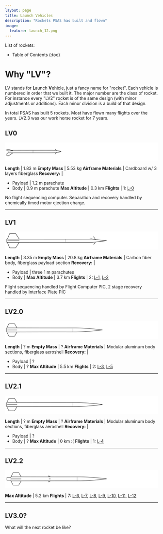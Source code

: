 ```yaml
---
layout: page
title: Launch Vehicles
description: "Rockets PSAS has built and flown"
image:
  feature: launch_12.png
---
```


List of rockets:

* Table of Contents
{:toc}


# Why "LV"?

LV stands for **L**aunch **V**ehicle, just a fancy name for "rocket". Each vehicle is numbered in order that we built it. The major number are the class of rocket. For instance every "LV2" rocket is of the same design (with minor adjustments or additions). Each minor division is a build of that design.

In total PSAS has built 5 rockets. Most have flown many flights over the years. LV2.3 was our work horse rocket for 7 years.

## LV0

![LV0](/images/lv0.svg)

 **Length**               | 1.83 m
 **Empty Mass**           | 5.53 kg
 **Airframe Materials**   | Cardboard w/ 3 layers fiberglass
 **Recovery:**            |
  - Payload               | 1.2 m parachute
  - Body                  | 0.9 m parachute
 **Max Altitude**         | 0.3 km
 **Flights**              | 1: [L-0]()

No flight sequencing computer. Separation and recovery handled by chemically timed motor ejection charge.

--------------------------------------------------------------------------------


## LV1

![LV1](/images/lv1.svg)

**Length**                | 3.35 m
**Empty Mass**            | 20.8 kg
**Airframe Materials**    | Carbon fiber body, fiberglass payload section
**Recovery:**             |
 - Payload                | three 1 m parachutes
 - Body                   |
 **Max Altitude**         | 3.7 km
 **Flights**              | 2: [L-1](), [L-2]()


Flight sequencing handled by Flight Computer PIC, 2 stage recovery handled by Interface Plate PIC


--------------------------------------------------------------------------------


## LV2.0

![LV2.0](/images/lv2.0.svg)

**Length**                | ? m
**Empty Mass**            | ?
**Airframe Materials**    | Modular aluminum body sections, fiberglass aeroshell
**Recovery:**             |
 - Payload                | ?
 - Body                   | ?
 **Max Altitude**         | 5.5 km
 **Flights**              | 2: [L-3](), [L-5]()


--------------------------------------------------------------------------------


## LV2.1

![LV2.0](/images/lv2.0.svg)

**Length**                | ? m
**Empty Mass**            | ?
**Airframe Materials**    | Modular aluminum body sections, fiberglass aeroshell
**Recovery:**             |
 - Payload                | ?
 - Body                   | ?
 **Max Altitude**         | 0 km :(
 **Flights**              | 1: [L-4]()


--------------------------------------------------------------------------------



## LV2.2

![LV2.2](/images/lv2.2.svg)

 **Max Altitude**         | 5.2 km
 **Flights**              | 7: [L-6](), [L-7](), [L-8](), [L-9](), [L-10](), [L-11](), [L-12]()


--------------------------------------------------------------------------------


## LV3.0?

What will the next rocket be like?
